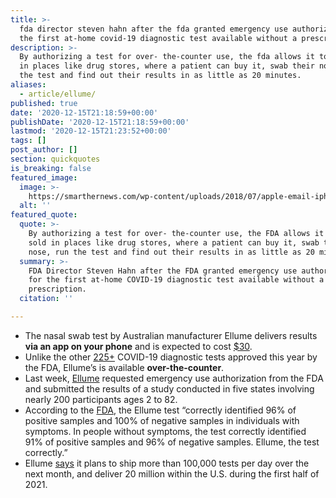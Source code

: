 ```yaml
---
title: >-
  fda director steven hahn after the fda granted emergency use authorization for
  the first at-home covid-19 diagnostic test available without a prescription.
description: >-
  By authorizing a test for over- the-counter use, the fda allows it to be sold
  in places like drug stores, where a patient can buy it, swab their nose, run
  the test and find out their results in as little as 20 minutes.
aliases:
  - article/ellume/
published: true
date: '2020-12-15T21:18:59+00:00'
publishDate: '2020-12-15T21:18:59+00:00'
lastmod: '2020-12-15T21:23:52+00:00'
tags: []
post_author: []
section: quickquotes
is_breaking: false
featured_image:
  image: >-
    https://smarthernews.com/wp-content/uploads/2018/07/apple-email-iphone-17663-1-scaled.jpg
  alt: ''
featured_quote:
  quote: >-
    By authorizing a test for over- the-counter use, the FDA allows it to be
    sold in places like drug stores, where a patient can buy it, swab their
    nose, run the test and find out their results in as little as 20 minutes.
  summary: >-
    FDA Director Steven Hahn after the FDA granted emergency use authorization
    for the first at-home COVID-19 diagnostic test available without a
    prescription.
  citation: ''

---
```

*   The nasal swab test by Australian manufacturer Ellume delivers results **via an app on your phone** and is expected to cost [$30](\"https://apnews.com/article/over-the-counter-home-coronavirus-test-ac070f4d42d9d7eacc486c9bed4ccaa0\").
*   Unlike the other [225+](\"https://www.fda.gov/news-events/press-announcements/coronavirus-covid-19-update-fda-authorizes-antigen-test-first-over-counter-fully-home-diagnostic\") COVID-19 diagnostic tests approved this year by the FDA, Ellume’s is available **over-the-counter**.
*   Last week, [Ellume](\"https://www.ellumehealth.com/2020/12/10/ellumes-covid-19-home-test-shows-96-accuracy-in-multi-site-us-clinical-study/\") requested emergency use authorization from the FDA and submitted the results of a study conducted in five states involving nearly 200 participants ages 2 to 82.
*   According to the [FDA](\"https://www.fda.gov/news-events/press-announcements/coronavirus-covid-19-update-fda-authorizes-antigen-test-first-over-counter-fully-home-diagnostic\"), the Ellume test “correctly identified 96% of positive samples and 100% of negative samples in individuals with symptoms. In people without symptoms, the test correctly identified 91% of positive samples and 96% of negative samples. Ellume, the test correctly.”
*   Ellume [says](\"https://www.ellumehealth.com/2020/12/10/ellumes-covid-19-home-test-shows-96-accuracy-in-multi-site-us-clinical-study/\") it plans to ship more than 100,000 tests per day over the next month, and deliver 20 million within the U.S. during the first half of 2021.